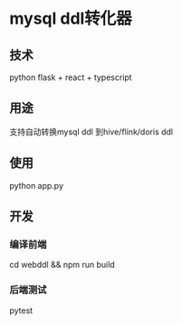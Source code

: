 # mysql ddl转化器

## 技术
python flask + react + typescript

## 用途
支持自动转换mysql ddl 到hive/flink/doris ddl

## 使用
python app.py

## 开发

### 编译前端
cd webddl && npm run build

### 后端测试
pytest